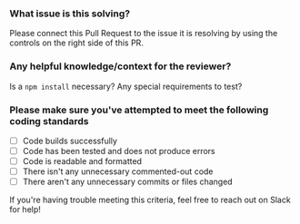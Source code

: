 ### What issue is this solving?
Please connect this Pull Request to the issue it is resolving by using the controls on the right side of this PR.

### Any helpful knowledge/context for the reviewer?
Is a `npm install` necessary?
Any special requirements to test?

### Please make sure you've attempted to meet the following coding standards
- [ ] Code builds successfully
- [ ] Code has been tested and does not produce errors
- [ ] Code is readable and formatted
- [ ] There isn't any unnecessary commented-out code
- [ ] There aren't any unnecessary commits or files changed

If you're having trouble meeting this criteria, feel free to reach out on Slack for help!